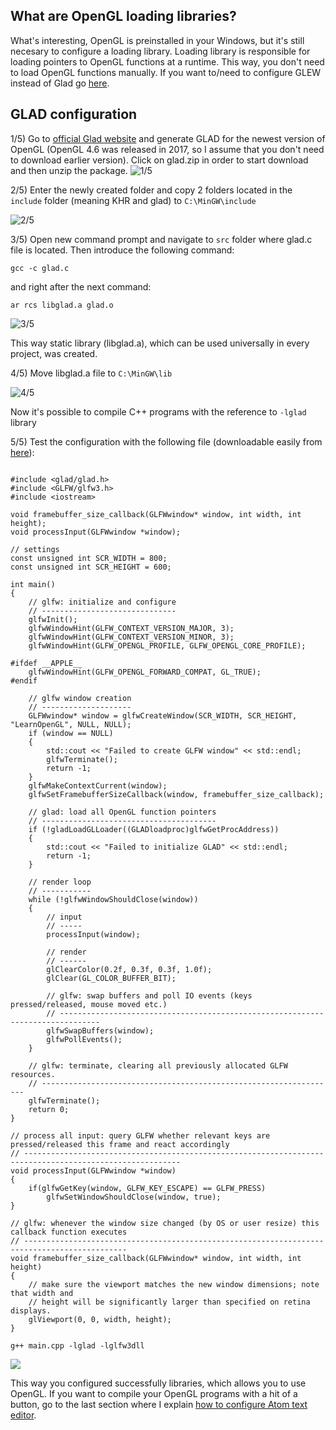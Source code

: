 
## What are OpenGL loading libraries?

What's interesting, OpenGL is preinstalled in your Windows, but it's still necesary to configure a loading library. Loading library is responsible for loading pointers to OpenGL functions at a runtime. This way, you don't need to load OpenGL functions manually. If you want to/need to configure GLEW instead of Glad go [here]().

## GLAD configuration

1/5) Go to [official Glad website](https://glad.dav1d.de/) and generate GLAD for the newest version of OpenGL (OpenGL 4.6 was released in 2017, so I assume that you don't need to download earlier version). Click on glad.zip in order to start download and then unzip the package.
![1/5](https://github.com/knitterJ/the-easiest-way-to-start-using-OpenGL-MinGW-glfw-or-freeglut-glad-or-glew-no-cmake/blob/main/Windows/3.GLAD-or-GLEW-alternatively/1.png)

2/5) Enter the newly created folder and copy 2 folders located in the `include` folder (meaning KHR and glad) to `C:\MinGW\include`

![2/5](https://github.com/knitterJ/the-easiest-way-to-start-using-OpenGL-MinGW-glfw-or-freeglut-glad-or-glew-no-cmake/blob/main/Windows/3.GLAD-or-GLEW-alternatively/2.gif)

3/5) Open new command prompt and navigate to `src` folder where glad.c file is located. Then introduce the following command:

`gcc -c glad.c`

and right after the next command:

`ar rcs libglad.a glad.o`

![3/5](https://github.com/knitterJ/the-easiest-way-to-start-using-OpenGL-MinGW-glfw-or-freeglut-glad-or-glew-no-cmake/blob/main/Windows/3.GLAD-or-GLEW-alternatively/3.gif)

This way static library (libglad.a), which can be used universally in every project, was created.

4/5) Move libglad.a file to `C:\MinGW\lib`

![4/5](https://github.com/knitterJ/the-easiest-way-to-start-using-OpenGL-MinGW-glfw-or-freeglut-glad-or-glew-no-cmake/blob/main/Windows/3.GLAD-or-GLEW-alternatively/4.png)

Now it's possible to compile C++ programs with the reference to `-lglad` library

5/5) Test the configuration with the following file (downloadable easily from [here](https://onlinegdb.com/jQ7vm30xU)):

```

#include <glad/glad.h>
#include <GLFW/glfw3.h>
#include <iostream>

void framebuffer_size_callback(GLFWwindow* window, int width, int height);
void processInput(GLFWwindow *window);

// settings
const unsigned int SCR_WIDTH = 800;
const unsigned int SCR_HEIGHT = 600;

int main()
{
    // glfw: initialize and configure
    // ------------------------------
    glfwInit();
    glfwWindowHint(GLFW_CONTEXT_VERSION_MAJOR, 3);
    glfwWindowHint(GLFW_CONTEXT_VERSION_MINOR, 3);
    glfwWindowHint(GLFW_OPENGL_PROFILE, GLFW_OPENGL_CORE_PROFILE);

#ifdef __APPLE__
    glfwWindowHint(GLFW_OPENGL_FORWARD_COMPAT, GL_TRUE);
#endif

    // glfw window creation
    // --------------------
    GLFWwindow* window = glfwCreateWindow(SCR_WIDTH, SCR_HEIGHT, "LearnOpenGL", NULL, NULL);
    if (window == NULL)
    {
        std::cout << "Failed to create GLFW window" << std::endl;
        glfwTerminate();
        return -1;
    }
    glfwMakeContextCurrent(window);
    glfwSetFramebufferSizeCallback(window, framebuffer_size_callback);

    // glad: load all OpenGL function pointers
    // ---------------------------------------
    if (!gladLoadGLLoader((GLADloadproc)glfwGetProcAddress))
    {
        std::cout << "Failed to initialize GLAD" << std::endl;
        return -1;
    }    

    // render loop
    // -----------
    while (!glfwWindowShouldClose(window))
    {
        // input
        // -----
        processInput(window);

        // render
        // ------
        glClearColor(0.2f, 0.3f, 0.3f, 1.0f);
        glClear(GL_COLOR_BUFFER_BIT);

        // glfw: swap buffers and poll IO events (keys pressed/released, mouse moved etc.)
        // -------------------------------------------------------------------------------
        glfwSwapBuffers(window);
        glfwPollEvents();
    }

    // glfw: terminate, clearing all previously allocated GLFW resources.
    // ------------------------------------------------------------------
    glfwTerminate();
    return 0;
}

// process all input: query GLFW whether relevant keys are pressed/released this frame and react accordingly
// ---------------------------------------------------------------------------------------------------------
void processInput(GLFWwindow *window)
{
    if(glfwGetKey(window, GLFW_KEY_ESCAPE) == GLFW_PRESS)
        glfwSetWindowShouldClose(window, true);
}

// glfw: whenever the window size changed (by OS or user resize) this callback function executes
// ---------------------------------------------------------------------------------------------
void framebuffer_size_callback(GLFWwindow* window, int width, int height)
{
    // make sure the viewport matches the new window dimensions; note that width and
    // height will be significantly larger than specified on retina displays.
    glViewport(0, 0, width, height);
}
```

 `g++ main.cpp -lglad -lglfw3dll`

![](https://github.com/knitterJ/the-easiest-way-to-start-using-OpenGL-MinGW-glfw-or-freeglut-glad-or-glew-no-cmake/blob/main/Windows/3.GLAD-or-GLEW-alternatively/5.png)

This way you configured successfully libraries, which allows you to use OpenGL.
If you want to compile your OpenGL programs with a hit of a button, go to the last section where I explain [how to configure Atom text editor](https://github.com/knitterJ/the-easiest-way-to-start-using-OpenGL-MinGW-glfw-or-freeglut-glad-or-glew-no-cmake/tree/main/Windows/4.Bonus-atom-text-editor-configuration).  
